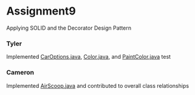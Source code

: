 # Assignment9
Applying SOLID and the Decorator Design Pattern

### Tyler 
Implemented [CarOptions.java](https://github.com/cs3398-betazoid-betamales/Assignment9/blob/master/src/carcraft/CarOptions.java), [Color.java](https://github.com/cs3398-betazoid-betamales/Assignment9/blob/master/src/carcraft/Color.java), and [PaintColor.java](https://github.com/cs3398-betazoid-betamales/Assignment9/blob/master/src/carcraft/Color.java) 
test

### Cameron
Implemented [AirScoop.java](https://github.com/cs3398-betazoid-betamales/Assignment9/blob/master/src/carcraft/AirScoop.java) and contributed to overall class relationships
